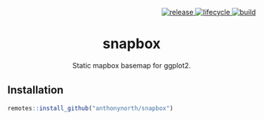 <p align=
"right">
  <a href="https://github.com/anthonynorth/snapbox/releases/latest">
    <img src="https://img.shields.io/github/v/release/anthonynorth/snapbox?sort=semver&style=flat-square" alt="release">
  </a>
  <a href="https://www.tidyverse.org/lifecycle/#experimental">
    <img src="https://img.shields.io/badge/lifecycle-experimental-orange?style=flat-square" alt="lifecycle" />
  </a>
  <a href="https://travis-ci.com/anthonynorth/snapbox">
    <img src="https://img.shields.io/travis/com/anthonynorth/snapbox?style=flat-square" alt="build">
  </a>
</p>

<h1 align="center">snapbox</h1>

<p align="center">
  Static mapbox basemap for ggplot2.
</p>

## Installation

```r
remotes::install_github("anthonynorth/snapbox")
```
